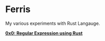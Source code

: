 # Ferris

My various experiments with Rust Langauge.


**[0x0: Regular Expression using Rust](https://github.com/xelemental/Ferris/tree/main/REGEX)**
